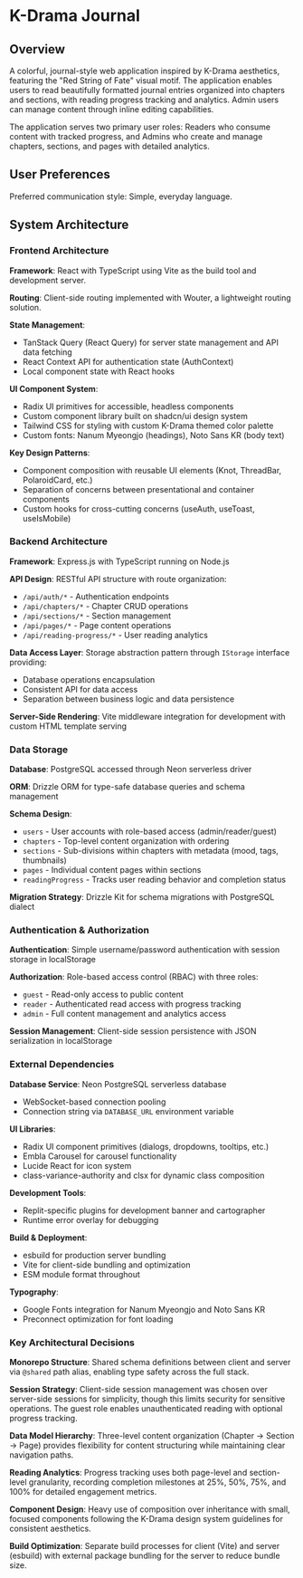 # K-Drama Journal

## Overview

A colorful, journal-style web application inspired by K-Drama aesthetics, featuring the "Red String of Fate" visual motif. The application enables users to read beautifully formatted journal entries organized into chapters and sections, with reading progress tracking and analytics. Admin users can manage content through inline editing capabilities.

The application serves two primary user roles: Readers who consume content with tracked progress, and Admins who create and manage chapters, sections, and pages with detailed analytics.

## User Preferences

Preferred communication style: Simple, everyday language.

## System Architecture

### Frontend Architecture

**Framework**: React with TypeScript using Vite as the build tool and development server.

**Routing**: Client-side routing implemented with Wouter, a lightweight routing solution.

**State Management**: 
- TanStack Query (React Query) for server state management and API data fetching
- React Context API for authentication state (AuthContext)
- Local component state with React hooks

**UI Component System**: 
- Radix UI primitives for accessible, headless components
- Custom component library built on shadcn/ui design system
- Tailwind CSS for styling with custom K-Drama themed color palette
- Custom fonts: Nanum Myeongjo (headings), Noto Sans KR (body text)

**Key Design Patterns**:
- Component composition with reusable UI elements (Knot, ThreadBar, PolaroidCard, etc.)
- Separation of concerns between presentational and container components
- Custom hooks for cross-cutting concerns (useAuth, useToast, useIsMobile)

### Backend Architecture

**Framework**: Express.js with TypeScript running on Node.js

**API Design**: RESTful API structure with route organization:
- `/api/auth/*` - Authentication endpoints
- `/api/chapters/*` - Chapter CRUD operations
- `/api/sections/*` - Section management
- `/api/pages/*` - Page content operations  
- `/api/reading-progress/*` - User reading analytics

**Data Access Layer**: Storage abstraction pattern through `IStorage` interface providing:
- Database operations encapsulation
- Consistent API for data access
- Separation between business logic and data persistence

**Server-Side Rendering**: Vite middleware integration for development with custom HTML template serving

### Data Storage

**Database**: PostgreSQL accessed through Neon serverless driver

**ORM**: Drizzle ORM for type-safe database queries and schema management

**Schema Design**:
- `users` - User accounts with role-based access (admin/reader/guest)
- `chapters` - Top-level content organization with ordering
- `sections` - Sub-divisions within chapters with metadata (mood, tags, thumbnails)
- `pages` - Individual content pages within sections
- `readingProgress` - Tracks user reading behavior and completion status

**Migration Strategy**: Drizzle Kit for schema migrations with PostgreSQL dialect

### Authentication & Authorization

**Authentication**: Simple username/password authentication with session storage in localStorage

**Authorization**: Role-based access control (RBAC) with three roles:
- `guest` - Read-only access to public content
- `reader` - Authenticated read access with progress tracking
- `admin` - Full content management and analytics access

**Session Management**: Client-side session persistence with JSON serialization in localStorage

### External Dependencies

**Database Service**: Neon PostgreSQL serverless database
- WebSocket-based connection pooling
- Connection string via `DATABASE_URL` environment variable

**UI Libraries**:
- Radix UI component primitives (dialogs, dropdowns, tooltips, etc.)
- Embla Carousel for carousel functionality
- Lucide React for icon system
- class-variance-authority and clsx for dynamic class composition

**Development Tools**:
- Replit-specific plugins for development banner and cartographer
- Runtime error overlay for debugging

**Build & Deployment**:
- esbuild for production server bundling
- Vite for client-side bundling and optimization
- ESM module format throughout

**Typography**:
- Google Fonts integration for Nanum Myeongjo and Noto Sans KR
- Preconnect optimization for font loading

### Key Architectural Decisions

**Monorepo Structure**: Shared schema definitions between client and server via `@shared` path alias, enabling type safety across the full stack.

**Session Strategy**: Client-side session management was chosen over server-side sessions for simplicity, though this limits security for sensitive operations. The guest role enables unauthenticated reading with optional progress tracking.

**Data Model Hierarchy**: Three-level content organization (Chapter → Section → Page) provides flexibility for content structuring while maintaining clear navigation paths.

**Reading Analytics**: Progress tracking uses both page-level and section-level granularity, recording completion milestones at 25%, 50%, 75%, and 100% for detailed engagement metrics.

**Component Design**: Heavy use of composition over inheritance with small, focused components following the K-Drama design system guidelines for consistent aesthetics.

**Build Optimization**: Separate build processes for client (Vite) and server (esbuild) with external package bundling for the server to reduce bundle size.